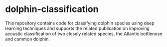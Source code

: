 # dolphin-classification

This repository contains code for classifying dolphin species using deep learning techniques and supports the related publication on improving acoustic classification of two closely related species, the Atlantic bottlenose and common dolphin.
